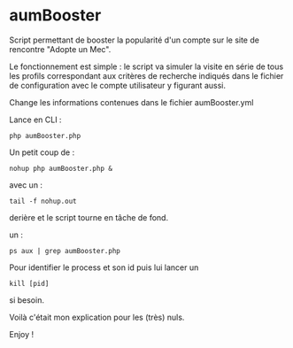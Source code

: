 aumBooster
==========

Script permettant de booster la popularité d'un compte sur le site de rencontre "Adopte un Mec".

Le fonctionnement est simple : le script va simuler la visite en série de tous les profils correspondant aux critères de recherche indiqués dans le fichier de configuration avec le compte utilisateur y figurant aussi.

Change les informations contenues dans le fichier aumBooster.yml

Lance en CLI :

    php aumBooster.php

Un petit coup de :

    nohup php aumBooster.php &

avec un :

    tail -f nohup.out

derière et le script tourne en tâche de fond.

un :

    ps aux | grep aumBooster.php

Pour identifier le process et son id puis lui lancer un

    kill [pid]

si besoin.

Voilà c'était mon explication pour les (très) nuls.

Enjoy !
